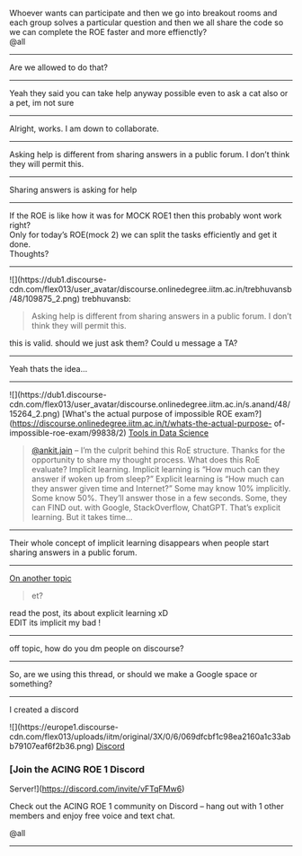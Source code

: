 Whoever wants can participate and then we go into breakout rooms and each
group solves a particular question and then we all share the code so we can
complete the ROE faster and more effienctly?  
@all



---

Are we allowed to do that?



---

Yeah they said you can take help anyway possible even to ask a cat also or a
pet, im not sure



---

Alright, works. I am down to collaborate.



---

Asking help is different from sharing answers in a public forum. I don’t think
they will permit this.



---

Sharing answers is asking for help



---

If the ROE is like how it was for MOCK ROE1 then this probably wont work
right?  
Only for today’s ROE(mock 2) we can split the tasks efficiently and get it
done.  
Thoughts?



---

![](https://dub1.discourse-
cdn.com/flex013/user_avatar/discourse.onlinedegree.iitm.ac.in/trebhuvansb/48/109875_2.png)
trebhuvansb:

> Asking help is different from sharing answers in a public forum. I don’t
> think they will permit this.

this is valid. should we just ask them? Could u message a TA?



---

Yeah thats the idea…



---

![](https://dub1.discourse-
cdn.com/flex013/user_avatar/discourse.onlinedegree.iitm.ac.in/s.anand/48/15264_2.png)
[What's the actual purpose of impossible ROE
exam?](https://discourse.onlinedegree.iitm.ac.in/t/whats-the-actual-purpose-
of-impossible-roe-exam/99838/2) [Tools in Data Science](/c/courses/tds-kb/34)

> [@ankit.jain](/u/ankit.jain) – I’m the culprit behind this RoE structure.
> Thanks for the opportunity to share my thought process. What does this RoE
> evaluate? Implicit learning. Implicit learning is “How much can they answer
> if woken up from sleep?” Explicit learning is “How much can they answer
> given time and Internet?” Some may know 10% implicitly. Some know 50%.
> They’ll answer those in a few seconds. Some, they can FIND out. with Google,
> StackOverflow, ChatGPT. That’s explicit learning. But it takes time…



---

Their whole concept of implicit learning disappears when people start sharing
answers in a public forum.



---

[On another topic](/t/99838/2)

> et?

read the post, its about explicit learning xD  
EDIT its implicit my bad !



---

off topic, how do you dm people on discourse?



---

So, are we using this thread, or should we make a Google space or something?



---

I created a discord

![](https://europe1.discourse-
cdn.com/flex013/uploads/iitm/original/3X/0/6/069dfcbf1c98ea2160a1c33abb79107eaf6f2b36.png)
[Discord](https://discord.com/invite/vFTqFMw6)

### [Join the ACING ROE 1 Discord
Server!](https://discord.com/invite/vFTqFMw6)

Check out the ACING ROE 1 community on Discord – hang out with 1 other members
and enjoy free voice and text chat.

@all



---

